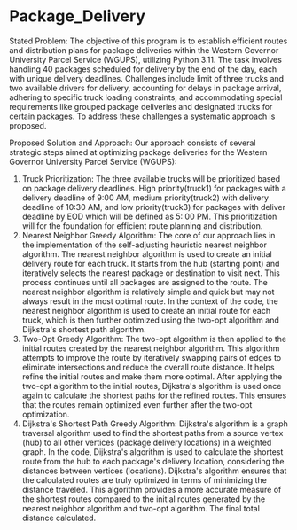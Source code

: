 ﻿# Package_Delivery
Stated Problem:
The objective of this program is to establish efficient routes and distribution plans for package deliveries within the Western Governor University Parcel Service (WGUPS), utilizing Python 3.11. The task involves handling 40 packages scheduled for delivery by the end of the day, each with unique delivery deadlines. Challenges include limit of three trucks and two available drivers for delivery, accounting for delays in package arrival, adhering to specific truck loading constraints, and accommodating special requirements like grouped package deliveries and designated trucks for certain packages. To address these challenges a systematic approach is proposed.

Proposed Solution and Approach:
Our approach consists of several strategic steps aimed at optimizing package deliveries for the Western Governor University Parcel Service (WGUPS): 
1. Truck Prioritization: The three available trucks will be prioritized based on package delivery deadlines. High priority(truck1) for packages with a delivery deadline of 9:00 AM, medium priority(truck2) with delivery deadline of 10:30 AM, and low priority(truck3) for packages with deliver deadline by EOD which will be defined as 5: 00 PM. This prioritization will for the foundation for efficient route planning and distribution. 
2. Nearest Neighbor Greedy Algorithm: The core of our approach lies in the implementation of the self-adjusting heuristic nearest neighbor algorithm. The nearest neighbor algorithm is used to create an initial delivery route for each truck. It starts from the hub (starting point) and iteratively selects the nearest package or destination to visit next. This process continues until all packages are assigned to the route. 
The nearest neighbor algorithm is relatively simple and quick but may not always result in the most optimal route. In the context of the code, the nearest neighbor algorithm is used to create an initial route for each truck, which is then further optimized using the two-opt algorithm and Dijkstra's shortest path algorithm.
3. Two-Opt Greedy Algorithm: The two-opt algorithm is then applied to the initial routes created by the nearest neighbor algorithm. This algorithm attempts to improve the route by iteratively swapping pairs of edges to eliminate intersections and reduce the overall route distance. It helps refine the initial routes and make them more optimal.
After applying the two-opt algorithm to the initial routes, Dijkstra's algorithm is used once again to calculate the shortest paths for the refined routes. This ensures that the routes remain optimized even further after the two-opt optimization.
4. Dijkstra's Shortest Path Greedy Algorithm: Dijkstra's algorithm is a graph traversal algorithm used to find the shortest paths from a source vertex (hub) to all other vertices (package delivery locations) in a weighted graph. In the code, Dijkstra's algorithm is used to calculate the shortest route from the hub to each package's delivery location, considering the distances between vertices (locations). 
Dijkstra's algorithm ensures that the calculated routes are truly optimized in terms of minimizing the distance traveled. This algorithm provides a more accurate measure of the shortest routes compared to the initial routes generated by the nearest neighbor algorithm and two-opt algorithm. The final total distance calculated. 

